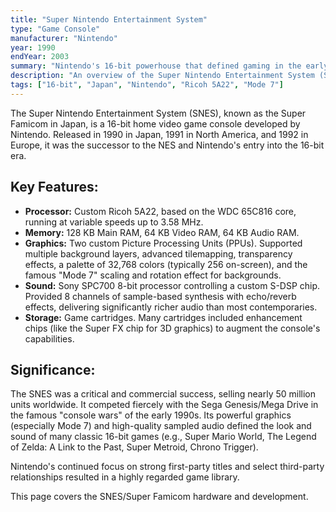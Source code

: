 ```yaml
---
title: "Super Nintendo Entertainment System"
type: "Game Console"
manufacturer: "Nintendo"
year: 1990
endYear: 2003
summary: "Nintendo's 16-bit powerhouse that defined gaming in the early-to-mid 1990s."
description: "An overview of the Super Nintendo Entertainment System (SNES), Nintendo's highly successful 16-bit console known for its rich game library and innovative features."
tags: ["16-bit", "Japan", "Nintendo", "Ricoh 5A22", "Mode 7"]
---
```


The Super Nintendo Entertainment System (SNES), known as the Super Famicom in Japan, is a 16-bit home video game console developed by Nintendo. Released in 1990 in Japan, 1991 in North America, and 1992 in Europe, it was the successor to the NES and Nintendo's entry into the 16-bit era.

## Key Features:

*   **Processor:** Custom Ricoh 5A22, based on the WDC 65C816 core, running at variable speeds up to 3.58 MHz.
*   **Memory:** 128 KB Main RAM, 64 KB Video RAM, 64 KB Audio RAM.
*   **Graphics:** Two custom Picture Processing Units (PPUs). Supported multiple background layers, advanced tilemapping, transparency effects, a palette of 32,768 colors (typically 256 on-screen), and the famous "Mode 7" scaling and rotation effect for backgrounds.
*   **Sound:** Sony SPC700 8-bit processor controlling a custom S-DSP chip. Provided 8 channels of sample-based synthesis with echo/reverb effects, delivering significantly richer audio than most contemporaries.
*   **Storage:** Game cartridges. Many cartridges included enhancement chips (like the Super FX chip for 3D graphics) to augment the console's capabilities.

## Significance:

The SNES was a critical and commercial success, selling nearly 50 million units worldwide. It competed fiercely with the Sega Genesis/Mega Drive in the famous "console wars" of the early 1990s. Its powerful graphics (especially Mode 7) and high-quality sampled audio defined the look and sound of many classic 16-bit games (e.g., Super Mario World, The Legend of Zelda: A Link to the Past, Super Metroid, Chrono Trigger).

Nintendo's continued focus on strong first-party titles and select third-party relationships resulted in a highly regarded game library.

This page covers the SNES/Super Famicom hardware and development. 